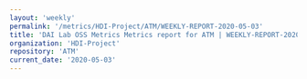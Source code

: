```yaml
---
layout: 'weekly'
permalink: '/metrics/HDI-Project/ATM/WEEKLY-REPORT-2020-05-03'
title: 'DAI Lab OSS Metrics Metrics report for ATM | WEEKLY-REPORT-2020-05-03'
organization: 'HDI-Project'
repository: 'ATM'
current_date: '2020-05-03'
---
```

